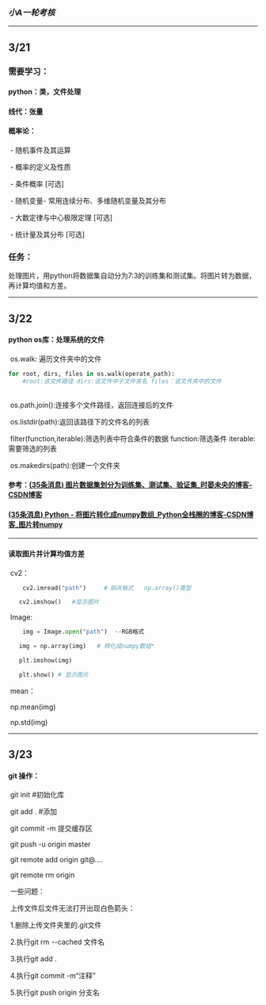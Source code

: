 ### ***小A一轮考核***

---

## 3/21

### 		需要学习：		

#### 				python：类，文件处理

#### 				线代：张量

#### 				概率论：

​			- 随机事件及其运算 

​			\- 概率的定义及性质 

​			\- 条件概率 [可选] 

​			- 随机变量- 常用连续分布、多维随机变量及其分布 

​			- 大数定律与中心极限定理 [可选] 

​			\- 统计量及其分布 [可选] 

### **任务：**

​		处理图片，用python将数据集自动分为7:3的训练集和测试集。将图片转为数据，再计算均值和方差。

---

## 3/22

#### 	python os库：处理系统的文件

​		os.walk: 遍历文件夹中的文件		

```python
for root, dirs, files in os.walk(operate_path):  
    #root:该文件路径 dirs:该文件中子文件夹名 files：该文件夹中的文件
	
```

​		os.path.join():连接多个文件路径，返回连接后的文件

​		os.listdir(path):返回该路径下的文件名的列表

​		filter(function,iterable):筛选列表中符合条件的数据  function:筛选条件 iterable:需要筛选的列表

​		os.makedirs(path):创建一个文件夹

#### 	参考：[(35条消息) 图片数据集划分为训练集、测试集、验证集_时晏未央的博客-CSDN博客](https://blog.csdn.net/weixin_46034116/article/details/119617009)

#### [(35条消息) Python - 将图片转化成numpy数组_Python全栈圈的博客-CSDN博客_图片转numpy](https://blog.csdn.net/weixin_39129504/article/details/86486380?ops_request_misc=&request_id=&biz_id=102&utm_term=python将图片转数据&utm_medium=distribute.pc_search_result.none-task-blog-2~blog~sobaiduweb~default-1-86486380.nonecase&spm=1018.2226.3001.4450)

---

#### 读取图片并计算均值方差

​		cv2：

```python
	cv2.imread("path")     # BGR格式   np.array()类型

​	cv2.imshow()   #显示图片
```

​		Image:

```python
	img = Image.open("path")  --RGB格式

​	img = np.array(img)   # 转化成numpy数组*

​	plt.imshow(img)

​	plt.show() # 显示图片
```

​		mean：

​			np.mean(img)

​			np.std(img)

---

## 3/23

#### 		git 操作：

​			git init #初始化库

​			git add . #添加

​			git commit -m  提交缓存区

​			git push -u origin master

​			git remote add origin git@....

​			git remote rm origin

​	一些问题：

​		上传文件后文件无法打开出现白色箭头：

​			1.删除上传文件夹里的.git文件

​			2.执行git rm --cached 文件名

​			3.执行git add .

​			4.执行git commit -m“注释”

​			5.执行git push origin 分支名
